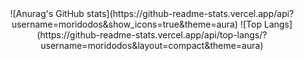 <div align="center">
  ![Anurag's GitHub stats](https://github-readme-stats.vercel.app/api?username=moridodos&show_icons=true&theme=aura)
  ![Top Langs](https://github-readme-stats.vercel.app/api/top-langs/?username=moridodos&layout=compact&theme=aura)

<!--
**hcdosdteur/hcdosdteur** is a ✨ _special_ ✨ repository because its `README.md` (this file) appears on your GitHub profile.

Here are some ideas to get you started:

- 🔭 I’m currently working on ...
- 🌱 I’m currently learning ...
- 👯 I’m looking to collaborate on ...
- 🤔 I’m looking for help with ...
- 💬 Ask me about ...
- 📫 How to reach me: ...
- 😄 Pronouns: ...
- ⚡ Fun fact: ...
-->

</div>
